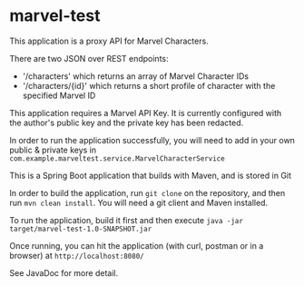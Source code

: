 # marvel-test

This application is a proxy API for Marvel Characters.

There are two JSON over REST endpoints:
 - '/characters' which returns an array of Marvel Character IDs
 - '/characters/{id}' which returns a short profile of character with the specified Marvel ID
 
 This application requires a Marvel API Key. It is currently configured with the author's public key and the private key has been redacted.
 
 In order to run the application successfully, you will need to add in your own public & private keys in `com.example.marveltest.service.MarvelCharacterService`
 
 This is a Spring Boot application that builds with Maven, and is stored in Git
 
 In order to build the application, run `git clone` on the repository, and then run `mvn clean install`. You will need a git client and Maven installed.
 
 To run the application, build it first and then execute `java -jar target/marvel-test-1.0-SNAPSHOT.jar`
 
 Once running, you can hit the application (with curl, postman or in a browser) at `http://localhost:8080/`
 
 See JavaDoc for more detail. 